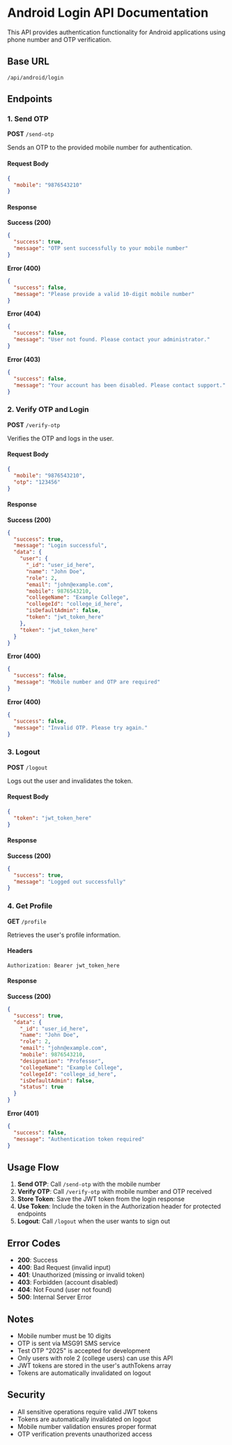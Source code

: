 # Android Login API Documentation

This API provides authentication functionality for Android applications using phone number and OTP verification.

## Base URL
```
/api/android/login
```

## Endpoints

### 1. Send OTP
**POST** `/send-otp`

Sends an OTP to the provided mobile number for authentication.

#### Request Body
```json
{
  "mobile": "9876543210"
}
```

#### Response
**Success (200)**
```json
{
  "success": true,
  "message": "OTP sent successfully to your mobile number"
}
```

**Error (400)**
```json
{
  "success": false,
  "message": "Please provide a valid 10-digit mobile number"
}
```

**Error (404)**
```json
{
  "success": false,
  "message": "User not found. Please contact your administrator."
}
```

**Error (403)**
```json
{
  "success": false,
  "message": "Your account has been disabled. Please contact support."
}
```

### 2. Verify OTP and Login
**POST** `/verify-otp`

Verifies the OTP and logs in the user.

#### Request Body
```json
{
  "mobile": "9876543210",
  "otp": "123456"
}
```

#### Response
**Success (200)**
```json
{
  "success": true,
  "message": "Login successful",
  "data": {
    "user": {
      "_id": "user_id_here",
      "name": "John Doe",
      "role": 2,
      "email": "john@example.com",
      "mobile": 9876543210,
      "collegeName": "Example College",
      "collegeId": "college_id_here",
      "isDefaultAdmin": false,
      "token": "jwt_token_here"
    },
    "token": "jwt_token_here"
  }
}
```

**Error (400)**
```json
{
  "success": false,
  "message": "Mobile number and OTP are required"
}
```

**Error (400)**
```json
{
  "success": false,
  "message": "Invalid OTP. Please try again."
}
```

### 3. Logout
**POST** `/logout`

Logs out the user and invalidates the token.

#### Request Body
```json
{
  "token": "jwt_token_here"
}
```

#### Response
**Success (200)**
```json
{
  "success": true,
  "message": "Logged out successfully"
}
```

### 4. Get Profile
**GET** `/profile`

Retrieves the user's profile information.

#### Headers
```
Authorization: Bearer jwt_token_here
```

#### Response
**Success (200)**
```json
{
  "success": true,
  "data": {
    "_id": "user_id_here",
    "name": "John Doe",
    "role": 2,
    "email": "john@example.com",
    "mobile": 9876543210,
    "designation": "Professor",
    "collegeName": "Example College",
    "collegeId": "college_id_here",
    "isDefaultAdmin": false,
    "status": true
  }
}
```

**Error (401)**
```json
{
  "success": false,
  "message": "Authentication token required"
}
```

## Usage Flow

1. **Send OTP**: Call `/send-otp` with the mobile number
2. **Verify OTP**: Call `/verify-otp` with mobile number and OTP received
3. **Store Token**: Save the JWT token from the login response
4. **Use Token**: Include the token in the Authorization header for protected endpoints
5. **Logout**: Call `/logout` when the user wants to sign out

## Error Codes

- **200**: Success
- **400**: Bad Request (invalid input)
- **401**: Unauthorized (missing or invalid token)
- **403**: Forbidden (account disabled)
- **404**: Not Found (user not found)
- **500**: Internal Server Error

## Notes

- Mobile number must be 10 digits
- OTP is sent via MSG91 SMS service
- Test OTP "2025" is accepted for development
- Only users with role 2 (college users) can use this API
- JWT tokens are stored in the user's authTokens array
- Tokens are automatically invalidated on logout

## Security

- All sensitive operations require valid JWT tokens
- Tokens are automatically invalidated on logout
- Mobile number validation ensures proper format
- OTP verification prevents unauthorized access 